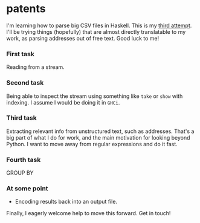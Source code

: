 # patents

I'm learning how to parse big CSV files in Haskell. This is my [third attempt](https://github.com/dmvianna/framesy). I'll be trying things (hopefully) that are almost directly translatable to my work, as parsing addresses out of free text. Good luck to me!

### First task

Reading from a stream.

### Second task

Being able to inspect the stream using something like `take` or `show` with indexing. I assume I would be doing it in `GHCi`.

### Third task

Extracting relevant info from unstructured text, such as addresses. That's a big part of what I do for work, and the main motivation for looking beyond Python. I want to move away from regular expressions and do it fast.

### Fourth task

GROUP BY

### At some point

- Encoding results back into an output file.

Finally, I eagerly welcome help to move this forward. Get in touch!

